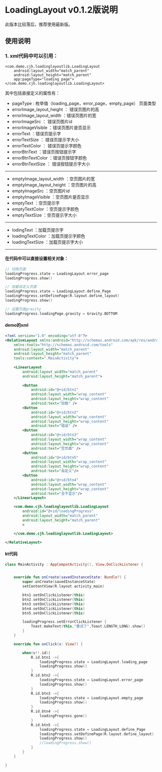 # LoadingLayout v0.1.2版说明

此版本比较落后，推荐使用最新版。

## 使用说明

### 1. xml代码中可以引用：

```
<com.demo.cjh.loadinglayoutlib.LoadingLayout
    android:layout_width="match_parent"
    android:layout_height="match_parent"
    app:pageType="loading_page">
</com.demo.cjh.loadinglayoutlib.LoadingLayout>
```

其中包括直接定义的属性有：

- pageType : 枚举值（loading_page，error_page，empty_page） 页面类型
- errorImage_layout_height   ： 错误页图片的高
- errorImage_layout_width  ：错误页图片的宽
- errorImageSrc ： 错误页图片id
- errorImageVisible ：错误页图片是否显示
- errorText ：错误页提示字
- errorTextSize ： 错误页提示字大小
- errorTextColor ： 错误页提示字颜色
- errorBtnText ：错误页按钮提示字
- errorBtnTextColor ：错误页按钮字颜色
- errorBtnTextSize ： 错误按钮提示字大小
---
- emptyImage_layout_width ：空页图片的宽
- emptyImage_layout_height ：空页图片的高
- emptyImageSrc ：空页图片id
- emptyImageVisible ：空页图片是否显示
- emptyText ：空页提示字
- emptyTextColor ：空页提示字颜色
- emptyTextSize ：空页提示字大小
---
- lodingText ：加载页提示字
- loadingTextColor ：加载页提示字颜色
- loadingTextSize ：加载页提示字大小
---

#### 在代码中可以直接设置相关对象：

```kotlin
// 切换页面
loadingProgress.state = LoadingLayout.error_page
loadingProgress.show()

// 加载自定义页面
loadingProgress.state = LoadingLayout.define_Page
loadingProgress.setDefinePage(R.layout.define_layout)
loadingProgress.show()

// 设置页面gravity
loadingProgress.loadingPage.gravity = Gravity.BOTTOM
```
#### demo的xml

```xml
<?xml version="1.0" encoding="utf-8"?>
<RelativeLayout xmlns:android="http://schemas.android.com/apk/res/android"
    xmlns:tools="http://schemas.android.com/tools"
    android:layout_width="match_parent"
    android:layout_height="match_parent"
    tools:context=".MainActivity">
    
    <LinearLayout
        android:layout_width="match_parent"
        android:layout_height="match_parent">
        
        <Button
            android:id="@+id/btn1"
            android:layout_width="wrap_content"
            android:layout_height="wrap_content"
            android:text="加载" />
        <Button
            android:id="@+id/btn2"
            android:layout_width="wrap_content"
            android:layout_height="wrap_content"
            android:text="错误" />
        <Button
            android:id="@+id/btn3"
            android:layout_width="wrap_content"
            android:layout_height="wrap_content"
            android:text="空页面" />
        <Button
            android:id="@+id/btn5"
            android:layout_width="wrap_content"
            android:layout_height="wrap_content"
            android:text="自定义"/>
        <Button
            android:id="@+id/btn4"
            android:layout_width="wrap_content"
            android:layout_height="wrap_content"
            android:text="全不显示"/>
    </LinearLayout>

    <com.demo.cjh.loadinglayoutlib.LoadingLayout
        android:id="@+id/loadingProgress"
        android:layout_width="match_parent"
        android:layout_height="match_parent"
        >

    </com.demo.cjh.loadinglayoutlib.LoadingLayout>

</RelativeLayout>
```
#### kt代码

```kotlin
class MainActivity : AppCompatActivity(), View.OnClickListener {


    override fun onCreate(savedInstanceState: Bundle?) {
        super.onCreate(savedInstanceState)
        setContentView(R.layout.activity_main)

        btn1.setOnClickListener(this)
        btn2.setOnClickListener(this)
        btn3.setOnClickListener(this)
        btn4.setOnClickListener(this)
        btn5.setOnClickListener(this)

        loadingProgress.setErrorClickListener {
            Toast.makeText(this,"重试了",Toast.LENGTH_LONG).show()
        }
    }

    override fun onClick(v: View?) {

        when(v!!.id){
            R.id.btn1 ->{
                loadingProgress.state = LoadingLayout.loading_page
                loadingProgress.show()
            }
            R.id.btn2 ->{
                loadingProgress.state = LoadingLayout.error_page
                loadingProgress.show()
            }
            R.id.btn3 ->{
                loadingProgress.state = LoadingLayout.empty_page
                loadingProgress.show()
            }
            R.id.btn4 ->{
                loadingProgress.gone()
            }
            R.id.btn5 ->{
                loadingProgress.state = LoadingLayout.define_Page
                loadingProgress.setDefinePage(R.layout.define_layout)
                loadingProgress.show()
                //loadingProgress.show()
            }
        }
    }

}

```